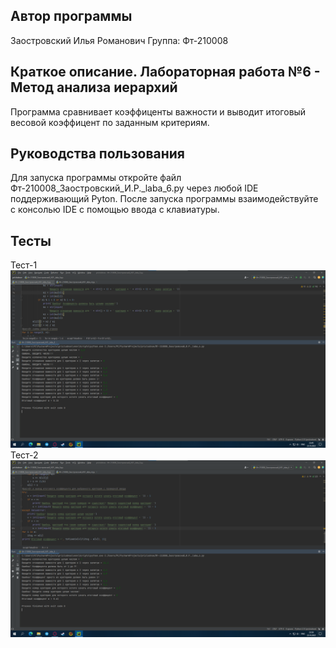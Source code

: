 ## Автор программы
Заостровский Илья Романович
Группа: Фт-210008
## Краткое описание. Лабораторная работа №6 - Метод анализа иерархий 
Программа сравнивает коэффиценты важности и выводит итоговый весовой коэффицент по заданным критериям.
## Руководства пользования
Для запуска программы откройте файл Фт-210008_Заостровский_И.Р._laba_6.py через любой IDE поддерживающий Pyton. После запуска программы взаимодействуйте с консолью IDE с помощью ввода с клавиатуры.
## Тесты
Тест-1
![Alt](https://raw.githubusercontent.com/Kot-Kokoss/lab_rab_pricladnoe_programmirovanie/main/laba_6/image/laba_6_test_1.png "Тест-1")
Тест-2
![Alt](https://github.com/Kot-Kokoss/lab_rab_pricladnoe_programmirovanie/blob/main/laba_6/image/laba_6_test_2.png?raw=true "Тест-2")
